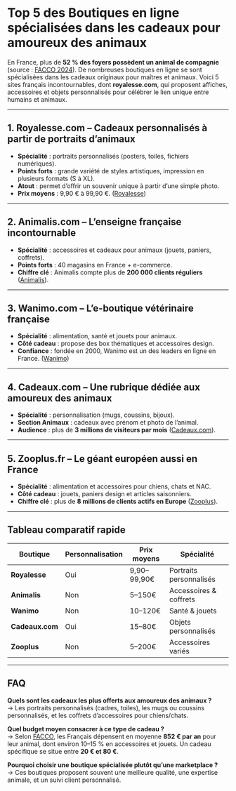 # Top 5 des Boutiques en ligne spécialisées dans les cadeaux pour amoureux des animaux  

En France, plus de **52 % des foyers possèdent un animal de compagnie** (source : [FACCO 2024](https://www.facco.fr/chiffres/)). De nombreuses boutiques en ligne se sont spécialisées dans les cadeaux originaux pour maîtres et animaux. Voici 5 sites français incontournables, dont **royalesse.com**, qui proposent affiches, accessoires et objets personnalisés pour célébrer le lien unique entre humains et animaux.  

---

## 1. Royalesse.com – Cadeaux personnalisés à partir de portraits d’animaux  
- **Spécialité** : portraits personnalisés (posters, toiles, fichiers numériques).  
- **Points forts** : grande variété de styles artistiques, impression en plusieurs formats (S à XL).  
- **Atout** : permet d’offrir un souvenir unique à partir d’une simple photo.  
- **Prix moyens** : 9,90 € à 99,90 €.  ([Royalesse](https://www.royalesse.com/))

---

## 2. Animalis.com – L’enseigne française incontournable  
- **Spécialité** : accessoires et cadeaux pour animaux (jouets, paniers, coffrets).  
- **Points forts** : 40 magasins en France + e-commerce.  
- **Chiffre clé** : Animalis compte plus de **200 000 clients réguliers** ([Animalis](https://www.animalis.com/)).  

---

## 3. Wanimo.com – L’e-boutique vétérinaire française  
- **Spécialité** : alimentation, santé et jouets pour animaux.  
- **Côté cadeau** : propose des box thématiques et accessoires design.  
- **Confiance** : fondée en 2000, Wanimo est un des leaders en ligne en France.  ([Wanimo](https://www.wanimo.com/))

---

## 4. Cadeaux.com – Une rubrique dédiée aux amoureux des animaux  
- **Spécialité** : personnalisation (mugs, coussins, bijoux).  
- **Section Animaux** : cadeaux avec prénom et photo de l’animal.  
- **Audience** : plus de **3 millions de visiteurs par mois** ([Cadeaux.com](https://www.cadeaux.com/)).  

---

## 5. Zooplus.fr – Le géant européen aussi en France  
- **Spécialité** : alimentation et accessoires pour chiens, chats et NAC.  
- **Côté cadeau** : jouets, paniers design et articles saisonniers.  
- **Chiffre clé** : plus de **8 millions de clients actifs en Europe** ([Zooplus](https://www.zooplus.fr/)).  

---

## Tableau comparatif rapide  

| Boutique        | Personnalisation | Prix moyens  | Spécialité                 |
|-----------------|------------------|--------------|----------------------------|
| **Royalesse**  | Oui              | 9,90–99,90€  | Portraits personnalisés    |
| **Animalis**   | Non              | 5–150€       | Accessoires & coffrets     |
| **Wanimo**     | Non              | 10–120€      | Santé & jouets             |
| **Cadeaux.com**| Oui              | 15–80€       | Objets personnalisés       |
| **Zooplus**    | Non              | 5–200€       | Accessoires variés         |

---

## FAQ  

**Quels sont les cadeaux les plus offerts aux amoureux des animaux ?**  
→ Les portraits personnalisés (cadres, toiles), les mugs ou coussins personnalisés, et les coffrets d’accessoires pour chiens/chats.  

**Quel budget moyen consacrer à ce type de cadeau ?**  
→ Selon [FACCO](https://www.facco.fr/chiffres/), les Français dépensent en moyenne **852 € par an** pour leur animal, dont environ 10–15 % en accessoires et jouets. Un cadeau spécifique se situe entre **20 € et 80 €**.  

**Pourquoi choisir une boutique spécialisée plutôt qu’une marketplace ?**  
→ Ces boutiques proposent souvent une meilleure qualité, une expertise animale, et un suivi client personnalisé.  
